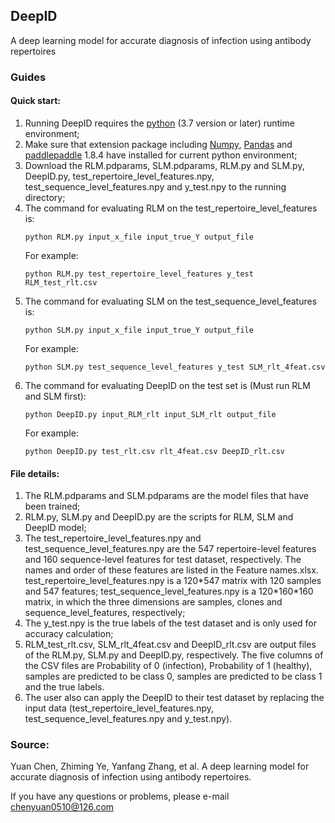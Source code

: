 ## DeepID
A deep learning model for accurate diagnosis of infection using antibody repertoires

### Guides
#### Quick start:
1) Running DeepID requires the [python](https://www.python.org/downloads/) (3.7 version or later) runtime environment; 
2) Make sure that extension package including [Numpy](https://numpy.org/), [Pandas](https://pandas.pydata.org/) and [paddlepaddle](https://github.com/paddlepaddle/paddle) 1.8.4 have installed for current python environment; 
3) Download the RLM.pdparams, SLM.pdparams, RLM.py and SLM.py, DeepID.py, test_repertoire_level_features.npy, test_sequence_level_features.npy and y_test.npy to the running directory;
4) The command for evaluating RLM on the test_repertoire_level_features is: 
   ```
   python RLM.py input_x_file input_true_Y output_file
   ```
   For example: 
   ```
   python RLM.py test_repertoire_level_features y_test RLM_test_rlt.csv
   ```
5) The command for evaluating SLM on the test_sequence_level_features is: 
   ```
   python SLM.py input_x_file input_true_Y output_file
   ```
   For example: 
   ```
   python SLM.py test_sequence_level_features y_test SLM_rlt_4feat.csv
   ```
6) The command for evaluating DeepID on the test set is (Must run RLM and SLM first):
   ```
   python DeepID.py input_RLM_rlt input_SLM_rlt output_file
   ```
   For example: 
   ```
   python DeepID.py test_rlt.csv rlt_4feat.csv DeepID_rlt.csv
   ```
#### File details:
1) The RLM.pdparams and SLM.pdparams are the model files that have been trained;
2) RLM.py, SLM.py and DeepID.py are the scripts for RLM, SLM and DeepID model;
3) The test_repertoire_level_features.npy and test_sequence_level_features.npy are the 547 repertoire-level features and 160 sequence-level features for test dataset, respectively. The names and order of these features are listed in the Feature names.xlsx. test_repertoire_level_features.npy is a 120\*547 matrix with 120 samples and 547 features; test_sequence_level_features.npy is a 120\*160\*160 matrix, in which the three dimensions are samples, clones and sequence_level_features, respectively;
4) The y_test.npy is the true labels of the test dataset and is only used for accuracy calculation;
5) RLM_test_rlt.csv, SLM_rlt_4feat.csv and DeepID_rlt.csv are output files of the RLM.py, SLM.py and DeepID.py, respectively. The five columns of the CSV files are Probability of 0 (infection), Probability of 1 (healthy), samples are predicted to be class 0, samples are predicted to be class 1 and the true labels.
6) The user also can apply the DeepID to their test dataset by replacing the input data (test_repertoire_level_features.npy, test_sequence_level_features.npy and y_test.npy).

    
### Source: 
Yuan Chen, Zhiming Ye, Yanfang Zhang, et al. A deep learning model for accurate diagnosis of infection using antibody repertoires.

If you have any questions or problems, please e-mail chenyuan0510@126.com
